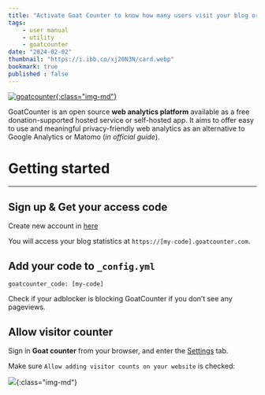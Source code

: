 ```yaml
---
title: "Activate Goat Counter to know how many users visit your blog or posts"
tags:
    - user manual
    - utility
    - goatcounter
date: "2024-02-02"
thumbnail: "https://i.ibb.co/xj20N3N/card.webp"
bookmark: true
published : false
---
```


[![goatcounter](https://cdn.icon-icons.com/icons2/2699/PNG/512/goatcounter_logo_icon_170078.png){:class="img-md"}](https://www.goatcounter.com/)

GoatCounter is an open source **web analytics platform** available as a free donation-supported hosted service or self-hosted app. It aims to offer easy to use and meaningful privacy-friendly web analytics as an alternative to Google Analytics or Matomo (*in official guide*).

# Getting started
---

## Sign up & Get your access code

Create new account in [here](https://www.goatcounter.com/signup)

You will access your blog statistics at `https://[my-code].goatcounter.com`.

## Add your code to `_config.yml`

```
goatcounter_code: [my-code]
```

Check if your adblocker is blocking GoatCounter if you don’t see any pageviews.

## Allow visitor counter

Sign in **Goat counter** from your browser, and enter the [Settings](https://[my-code].goatcounter.com/settings/main) tab.

Make sure `Allow adding visitor counts on your website` is checked:

![](https://i.ibb.co/R7TKCmy/2024-01-13-043651.png){:class="img-md"}

